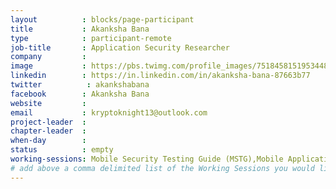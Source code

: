 ```yaml
---
layout          : blocks/page-participant
title           : Akanksha Bana
type            : participant-remote
job-title       : Application Security Researcher
company         : 
image           : https://pbs.twimg.com/profile_images/751845815195344896/vc0WUvTr.jpg
linkedin        : https://in.linkedin.com/in/akanksha-bana-87663b77
twitter          : akankshabana
facebook        : Akanksha Bana
website         :
email           : kryptoknight13@outlook.com
project-leader  :
chapter-leader  :
when-day        :
status          : empty
working-sessions: Mobile Security Testing Guide (MSTG),Mobile Application Security Verification Standard (MASVS),Data behind Owasp Top 10 2017.
# add above a comma delimited list of the Working Sessions you would like to attend (use the session's title)
---
```


<!-- put more details about participant here -->
